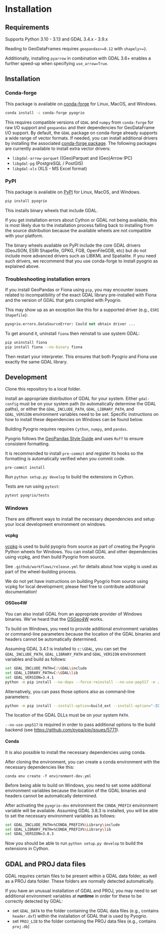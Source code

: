 # Installation

## Requirements

Supports Python 3.10 - 3.13 and GDAL 3.4.x - 3.9.x

Reading to GeoDataFrames requires `geopandas>=0.12` with `shapely>=2`.

Additionally, installing `pyarrow` in combination with GDAL 3.6+ enables
a further speed-up when specifying `use_arrow=True`.

## Installation

### Conda-forge

This package is available on [conda-forge](https://anaconda.org/conda-forge/pyogrio)
for Linux, MacOS, and Windows.

```bash
conda install -c conda-forge pyogrio
```

This requires compatible versions of `GDAL` and `numpy` from `conda-forge` for
raw I/O support and `geopandas` and their dependencies for GeoDataFrame
I/O support. By default, the `GDAL` package on conda-forge already supports a
wide range of vector formats. If needed, you can install additional drivers by
installing the associated
[conda-forge package](https://gdal.org/en/latest/download.html#conda). The
following packages are currently available to install extra vector drivers:

-   `libgdal-arrow-parquet` ((Geo)Parquet and (Geo)Arrow IPC)
-   `libgdal-pg` (PostgreSQL / PostGIS)
-   `libgdal-xls` (XLS - MS Excel format)

### PyPI

This package is available on [PyPI](https://pypi.org/project/pyogrio/) for Linux,
MacOS, and Windows.

```bash
pip install pyogrio
```

This installs binary wheels that include GDAL.

If you get installation errors about Cython or GDAL not being available, this is
most likely due to the installation process falling back to installing from the
source distribution because the available wheels are not compatible with your
platform.

The binary wheels available on PyPI include the core GDAL drivers (GeoJSON,
ESRI Shapefile, GPKG, FGB, OpenFileGDB, etc) but do not include more advanced
drivers such as LIBKML and Spatialite. If you need such drivers, we recommend
that you use conda-forge to install pyogrio as explained above.

### Troubleshooting installation errors

If you install GeoPandas or Fiona using `pip`, you may encounter issues related
to incompatibility of the exact GDAL library pre-installed with Fiona and the
version of GDAL that gets compiled with Pyogrio.

This may show up as an exception like this for a supported driver (e.g.,
`ESRI Shapefile`):

```Python
pyogrio.errors.DataSourceError: Could not obtain driver ...
```

To get around it, uninstall `fiona` then reinstall to use system GDAL:

```bash
pip uninstall fiona
pip install fiona --no-binary fiona
```

Then restart your interpreter. This ensures that both Pyogrio and Fiona use
exactly the same GDAL library.

## Development

Clone this repository to a local folder.

Install an appropriate distribution of GDAL for your system. Either `gdal-config` must
be on your system path (to automatically determine the GDAL paths), or either the
`GDAL_INCLUDE_PATH`, `GDAL_LIBRARY_PATH`, and `GDAL_VERSION` environment variables need
to be set. Specific instructions on how to install these dependencies on Windows can be
found below.

Building Pyogrio requires requires `Cython`, `numpy`, and `pandas`.

Pyogrio follows the [GeoPandas Style Guide](https://geopandas.org/en/stable/community/contributing.html#style-guide-linting)
and uses `Ruff` to ensure consistent formatting.

It is recommended to install `pre-commit` and register its hooks so the formatting is
automatically verified when you commit code.

```
pre-commit install
```

Run `python setup.py develop` to build the extensions in Cython.

Tests are run using `pytest`:

```bash
pytest pyogrio/tests
```

### Windows

There are different ways to install the necessary dependencies and setup your local
development environment on windows.

#### vcpkg

[vcpkg](https://vcpkg.io/en/index.html) is used to build pyogrio from source
as part of creating the Pyogrio Python wheels for Windows. You can install
GDAL and other dependencies using vcpkg, and then build Pyogrio from source.

See `.github/workflows/release.yml` for details about how vcpkg is used as part
of the wheel-building process.

We do not yet have instructions on building Pyogrio from source using vcpkg for
local development; please feel free to contribute additional documentation!

#### OSGeo4W

You can also install GDAL from an appropriate provider of Windows binaries. We've heard
that the [OSGeo4W](https://trac.osgeo.org/osgeo4w/) works.

To build on Windows, you need to provide additional environment variables or
command-line parameters because the location of the GDAL binaries and headers
cannot be automatically determined.

Assuming GDAL 3.4.1 is installed to `c:\GDAL`, you can set the `GDAL_INCLUDE_PATH`,
`GDAL_LIBRARY_PATH` and `GDAL_VERSION` environment variables and build as follows:

```bash
set GDAL_INCLUDE_PATH=C:\GDAL\include
set GDAL_LIBRARY_PATH=C:\GDAL\lib
set GDAL_VERSION=3.4.1
python -m pip install --no-deps --force-reinstall --no-use-pep517 -e . -v
```

Alternatively, you can pass those options also as command-line parameters:

```bash
python -m pip install --install-option=build_ext --install-option="-IC:\GDAL\include" --install-option="-lgdal_i" --install-option="-LC:\GDAL\lib" --install-option="--gdalversion=3.4.1" --no-deps --force-reinstall --no-use-pep517 -e . -v
```

The location of the GDAL DLLs must be on your system `PATH`.

`--no-use-pep517` is required in order to pass additional options to the build
backend (see https://github.com/pypa/pip/issues/5771).

#### Conda

It is also possible to install the necessary dependencies using conda.

After cloning the environment, you can create a conda environment with the necessary
dependencies like this:

```
conda env create -f environment-dev.yml
```

Before being able to build on Windows, you need to set some additional environment
variables because the location of the GDAL binaries and headers cannot be
automatically determined.

After activating the `pyogrio-dev` environment the `CONDA_PREFIX` environment variable
will be available. Assuming GDAL 3.8.3 is installed, you will be able to set the
necessary environment variables as follows:

```bash
set GDAL_INCLUDE_PATH=%CONDA_PREFIX%\Library\include
set GDAL_LIBRARY_PATH=%CONDA_PREFIX%\Library\lib
set GDAL_VERSION=3.8.3
```

Now you should be able to run `python setup.py develop` to build the extensions in
Cython.

## GDAL and PROJ data files

GDAL requires certain files to be present within a GDAL data folder, as well
as a PROJ data folder. These folders are normally detected automatically.

If you have an unusual installation of GDAL and PROJ, you may need to set
additional environment variables at **runtime** in order for these to be
correctly detected by GDAL:

-   set `GDAL_DATA` to the folder containing the GDAL data files (e.g., contains `header.dxf`)
    within the installation of GDAL that is used by Pyogrio.
-   set `PROJ_LIB` to the folder containing the PROJ data files (e.g., contains `proj.db`)
